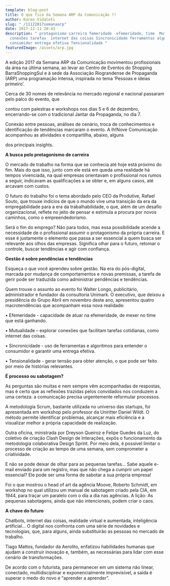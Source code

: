 ```yaml
---
template: blog-post
title: O que fica da Semana ARP da Comunicação ?!
author: Karen Vidaleti
slug: " /11122017semanaarp"
date: 2017-12-11 20:43
description: " protagonismo carreira femeridade  efemeridade, time  Mutualidade
  conexões tarefas  internet das coisas Sincronicidade ferramentas algoritmos
  consumidor entrega efetiva Tensionalidade "
featuredImage: /assets/arp.jpg
---
```

<!--StartFragment-->

A edição 2017 da Semana ARP da Comunicação movimentou profissionais da área na última semana, ao levar ao Centro de Eventos do Shopping BarraShoppingSul e à sede da Associação Riograndense de Propaganda (ARP) uma programação intensa, inspirada no tema ‘Pessoas e ideias primeiro’.

Cerca de 30 nomes de relevância no mercado regional e nacional passaram pelo palco do evento, que

contou com palestras e workshops nos dias 5 e 6 de dezembro, encerrando-se com o tradicional Jantar da Propaganda, no dia 7.

Conexão entre pessoas, análises de cenário, troca de conhecimentos e identificação de tendências marcaram o evento. A Ih!Nove Comunicação acompanhou as atividades e compartilha, abaixo, alguns

dos principais insights.

**A busca pelo protagonismo de carreira**

O mercado de trabalho na forma que se conhecia até hoje está próximo do fim. Mais do que isso, junto com ele está em queda uma realidade há tempos vivenciada, na qual empresas orientavam o profissional nos rumos a seguir, indicavam as qualificações a se obter e, em alguns casos, até arcavam com custos.

O futuro do trabalho foi o tema abordado pelo CEO da Produtive, Rafael Souto, que trouxe indícios de que o mundo vive uma transição da era da empregabilidade para a era da trabalhabilidade, o que, além de um desafio organizacional, reflete no jeito de pensar e estimula a procura por novos caminhos, como o empreendedorismo.

Será o fim do emprego? Não para todos, mas essa possibilidade acende a necessidade de o profissional assumir o protagonismo da própria carreira. E esse é justamente o elemento que passa a ser essencial a quem busca ser relevante aos olhos das empresas. Significa olhar para o futuro, retomar o controle, buscar tendências e agir com confiança.

**Gestão é sobre pendências e tendências**

Esqueça o que você aprendeu sobre gestão. Na era do pós-digital, marcada por mudança de comportamentos e novas premissas, a tarefa de gerir pode ser traduzida como administrar pendências e tendências.

Quem trouxe o assunto ao evento foi Walter Longo, publicitário, administrador e fundador da consultoria Unimark. O executivo, que deixou a presidência do Grupo Abril em novembro deste ano, apresentou quatro macrotendências que acompanham essa nova realidade:

• Efemeridade - capacidade de atuar na efemeridade, de mexer no time que está ganhando.

• Mutualidade – explorar conexões que facilitam tarefas cotidianas, como internet das coisas.

• Sincronicidade - uso de ferramentas e algoritmos para entender o consumidor e garantir uma entrega efetiva.

• Tensionalidade - gerar tensão para obter atenção, o que pode ser feito por meio de histórias relevantes.

**É processo ou sabotagem?**

As perguntas são muitas e nem sempre vêm acompanhadas de respostas, mas é certo que as reflexões trazidas pelos convidados nos conduzem a uma certeza: a comunicação precisa urgentemente reformular processos.

A metodologia Scrum, bastante utilizada no universo das startups, foi apresentada em workshop pelo professor da Uniritter Daniel Wildt. O método permite identificar problemas, alcançar mais eficiência e a visualizar melhor a própria capacidade de realização.

Outra oficina, ministrada por Dreyson Queiroz e Felipe Guedes da Luz, do coletivo de criação Clash Design de Interações, expôs o funcionamento da metodologia colaborativa Design Sprint. Por meio dela, é possível limitar o processo de criação ao tempo de uma semana, sem comprometer a criatividade.

E não se pode deixar de olhar para as pequenas tarefas... Sabe aquele e-mail enviado para um registro, mas que não chega a cumprir um papel essencial? Ele pode ser uma forma de sabotar a sua própria empresa!

Foi o que mostrou o head of art da agência Moove, Roberto Schmidt, em workshop no qual utilizou um manual de sabotagem criado pela CIA, em 1944, para traçar um paralelo com o dia a dia nas agências. A lição: As pequenas sabotagens, ainda que não intencionais, podem criar o caos.

**A chave do futuro**

Chatbots, internet das coisas, realidade virtual e aumentada, inteligência artificial... O digital nos confronta com uma série de novidades e tecnologias, que, para alguns, ainda substituirão as pessoas no mercado de trabalho.

Tiago Mattos, fundador da Aerolito, enfatizou habilidades humanas que ajudam a construir inovação e, também, as necessárias para lidar com esse cenário de transformações.

De acordo com o futurista, para permanecer em um sistema não linear, conectado, multidisciplinar e exponencialmente imprevisível, a saída é superar o medo do novo e “aprender a aprender”.

<!--EndFragment-->